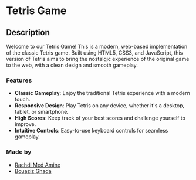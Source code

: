 # Tetris Game

## Description

Welcome to our Tetris Game! This is a modern, web-based implementation of the classic Tetris game. Built using HTML5, CSS3, and JavaScript, this version of Tetris aims to bring the nostalgic experience of the original game to the web, with a clean design and smooth gameplay.

### Features

- **Classic Gameplay**: Enjoy the traditional Tetris experience with a modern touch.
- **Responsive Design**: Play Tetris on any device, whether it's a desktop, tablet, or smartphone.
- **High Scores**: Keep track of your best scores and challenge yourself to improve.
- **Intuitive Controls**: Easy-to-use keyboard controls for seamless gameplay.

### Made by 
- [Rachdi Med Amine](https://www.linkedin.com/in/rachdi-med-amine-6a852428b/)
- [Bouaziz Ghada](https://www.linkedin.com/in/ghada-bouaziz-2551a2248/)

